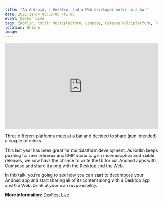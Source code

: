 ```yaml
---
title: "An Android, a Desktop, and a Web developer enter in a bar"
date: 2021-11-04 00:00:00 +01:00
event: DevCon Live
tags: [Kotlin, Kotlin Multiplatform, Compose, Compose Multiplatform, Talk]
location: Online
image: ""
---
```


<div style="left: 0; width: 100%; height: 0; position: relative; padding-bottom: 56.1972%;">
	<iframe src="https://speakerdeck.com/player/b8447969a4084f3dac7ca55bed33add8" style="border: 0; top: 0; left: 0; width: 100%; height: 100%; position: absolute;" allowfullscreen scrolling="no" allow="encrypted-media">
	</iframe>
</div>

Three different platforms meet at a bar and decided to share (pun intended) a couple of drinks.

This last year has been great for multiplatform development. As Kotlin keeps pushing for new releases and KMP starts to gain more adoption and stable releases, we now have the chance to write the UI for our Android apps with Compose and share it along with the Desktop and the Web.

In this talk, you’re going to see how you can start to decompose your Android app and start sharing all of its content along with a Desktop app and the Web. Drink at your own responsibility.


**More information:** <a href="https://www.dev-con.ro/speakers/45-Carlos+Mota" rel="noopener">DevFest Live</a>	